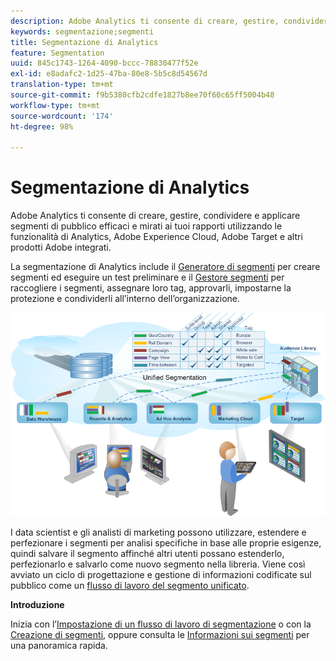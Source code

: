 ```yaml
---
description: Adobe Analytics ti consente di creare, gestire, condividere e applicare segmenti di pubblico efficaci e mirati ai tuoi rapporti utilizzando le funzionalità di Analytics, Adobe Experience Cloud, Adobe Target e altri prodotti Adobe integrati.
keywords: segmentazione;segmenti
title: Segmentazione di Analytics
feature: Segmentation
uuid: 845c1743-1264-4090-bccc-78830477f52e
exl-id: e8adafc2-1d25-47ba-80e8-5b5c8d54567d
translation-type: tm+mt
source-git-commit: f9b5380cfb2cdfe1827b8ee70f60c65ff5004b48
workflow-type: tm+mt
source-wordcount: '174'
ht-degree: 98%

---
```


# Segmentazione di Analytics

Adobe Analytics ti consente di creare, gestire, condividere e applicare segmenti di pubblico efficaci e mirati ai tuoi rapporti utilizzando le funzionalità di Analytics, Adobe Experience Cloud, Adobe Target e altri prodotti Adobe integrati.

La segmentazione di Analytics include il [Generatore di segmenti](/help/components/segmentation/segmentation-workflow/seg-workflow.md) per creare segmenti ed eseguire un test preliminare e il [Gestore segmenti](/help/components/segmentation/segmentation-workflow/seg-workflow.md) per raccogliere i segmenti, assegnare loro tag, approvarli, impostarne la protezione e condividerli all’interno dell’organizzazione.

![](assets/seg__overview.png)

I data scientist e gli analisti di marketing possono utilizzare, estendere e perfezionare i segmenti per analisi specifiche in base alle proprie esigenze, quindi salvare il segmento affinché altri utenti possano estenderlo, perfezionarlo e salvarlo come nuovo segmento nella libreria. Viene così avviato un ciclo di progettazione e gestione di informazioni codificate sul pubblico come un [flusso di lavoro del segmento unificato](/help/components/segmentation/segmentation-workflow/seg-workflow.md).

**Introduzione**

Inizia con l’[Impostazione di un flusso di lavoro di segmentazione](/help/components/segmentation/segmentation-workflow/seg-workflow.md) o con la [Creazione di segmenti](/help/components/segmentation/segmentation-workflow/seg-build.md), oppure consulta le [Informazioni sui segmenti](/help/components/segmentation/seg-overview.md) per una panoramica rapida.
